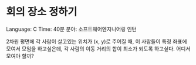 # 회의 장소 정하기


Language: C
Time: 40분
분야: 소프트웨어엔지니어링 인턴

2차원 평면에 각 사람이 살고있는 위치가 (x, y)로 주어질 때, 이 사람들이 특정 좌표에 모여서 모임을 하고싶은데, 각 사람의 이동 거리의 합이 최소가 되도록 하고싶다. 어디서 모여야 할까?